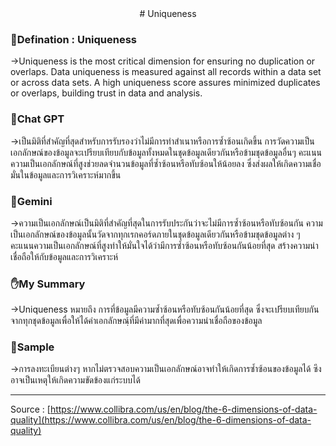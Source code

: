 <center># Uniqueness</center>

### 📌Defination : Uniqueness
->Uniqueness is the most critical dimension for ensuring no duplication or overlaps. Data uniqueness is measured against all records within a data set or across data sets. A high uniqueness score assures minimized duplicates or overlaps, building trust in data and analysis.  

### 🤖Chat GPT
->เป็นมิติที่สำคัญที่สุดสำหรับการรับรองว่าไม่มีการทำสำเนาหรือการซ้ำซ้อนเกิดขึ้น การวัดความเป็นเอกลักษณ์ของข้อมูลจะเปรียบเทียบกับข้อมูลทั้งหมดในชุดข้อมูลเดียวกันหรือข้ามชุดข้อมูลอื่นๆ คะแนนความเป็นเอกลักษณ์ที่สูงช่วยลดจำนวนข้อมูลที่ซ้ำซ้อนหรือทับซ้อนให้น้อยลง ซึ่งส่งผลให้เกิดความเชื่อมั่นในข้อมูลและการวิเคราะห์มากขึ้น

### 🤖Gemini
->ความเป็นเอกลักษณ์เป็นมิติที่สำคัญที่สุดในการรับประกันว่าจะไม่มีการซ้ำซ้อนหรือทับซ้อนกัน ความเป็นเอกลักษณ์ของข้อมูลนั้นวัดจากทุกเรกคอร์ดภายในชุดข้อมูลเดียวกันหรือข้ามชุดข้อมูลต่าง ๆ คะแนนความเป็นเอกลักษณ์ที่สูงทำให้มั่นใจได้ว่ามีการซ้ำซ้อนหรือทับซ้อนกันน้อยที่สุด สร้างความน่าเชื่อถือให้กับข้อมูลและการวิเคราะห์

### ✋My Summary
->Uniqueness หมายถึง การที่ข้อมูลมีความซ้ำซ้อนหรือทับซ้อนกันน้อยที่สุด ซึ่งจะเปรียบเทียบกันจากทุกชุดข้อมูลเพื่อให้ได้ค่าเอกลักษณฺ์ที่มีค่ามากที่สุดเพื่อความน่าเชื่อถือของข้อมูล

### 📅Sample
->การลงทะเบียนต่างๆ หากไม่ตรวจสอบความเป็นเอกลักษณ์อาจทำให้เกิดการซ้ำซ้อนของข้อมูลได้ ซึงอาจเป็นเหตุให้เกิดความขัดข้องแก่ระบบได้

---
Source : [https://www.collibra.com/us/en/blog/the-6-dimensions-of-data-quality](https://www.collibra.com/us/en/blog/the-6-dimensions-of-data-quality)
